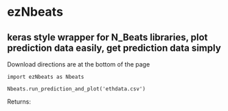 # ezNbeats
## keras style wrapper for N_Beats libraries, plot prediction data easily, get prediction data simply

Download directions are at the bottom of the page

```
import ezNbeats as Nbeats

Nbeats.run_prediction_and_plot('ethdata.csv')

```

Returns:


